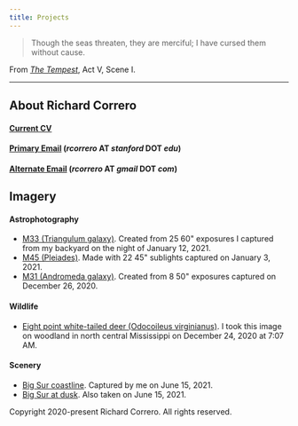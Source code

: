 ```yaml
---
title: Projects
---
```


>Though the seas threaten, they are merciful;
I have cursed them without cause.

From [_The Tempest_](http://shakespeare.mit.edu/tempest/full.html), Act V, Scene I. 

---

## About Richard Correro

#### [Current CV](files/richard_correro_resume_2022_se_m.pdf) 

#### [Primary Email](mailto:rcorrero@stanford.edu) (_rcorrero_ __AT__ _stanford_ __DOT__ _edu_)
#### [Alternate Email](mailto:rcorrero@gmail.com) (_rcorrero_ __AT__ _gmail_ __DOT__ _com_)

## Imagery
#### Astrophotography
- [M33 (Triangulum galaxy)](files/2021_1_12_m33_02_processed.png). Created from 25 60" exposures I captured from my backyard on the night of January 12, 2021.
- [M45 (Pleiades)](files/2021_1_4_m45_01_processed.png). Made with 22 45" sublights captured on January 3, 2021. 
- [M31 (Andromeda galaxy)](files/2020_12_26_stack_2_enchanced_2_rotated.png). Created from 8 50" exposures captured on December 26, 2020.

#### Wildlife
- [Eight point white-tailed deer (Odocoileus virginianus)](files/DSC_0889.JPG). I took this image on woodland in north central Mississippi on December 24, 2020 at 7:07 AM.

#### Scenery
- [Big Sur coastline](files/big_sur_dsc3161.png). Captured by me on June 15, 2021.
- [Big Sur at dusk](files/big_sur_dsc3235.png). Also taken on June 15, 2021.

[](files/on_line_weak_supervision.pdf)



Copyright 2020-present Richard Correro. All rights reserved.
